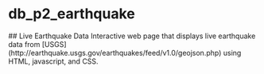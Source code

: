 # db_p2_earthquake

<snippet>
  <content>
## Live Earthquake Data
Interactive web page that displays live earthquake data from [USGS](http://earthquake.usgs.gov/earthquakes/feed/v1.0/geojson.php) using HTML, javascript, and CSS.
</content>
</snippet>